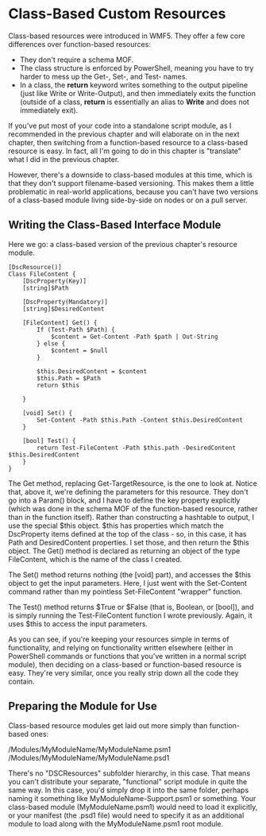 # Class-Based Custom Resources
Class-based resources were introduced in WMF5. They offer a few core differences over function-based resources:

* They don't require a schema MOF.
* The class structure is enforced by PowerShell, meaning you have to try harder to mess up the Get-, Set-, and Test- names.
* In a class, the **return** keyword writes something to the output pipeline (just like Write or Write-Output), and then immediately exits the function (outside of a class, **return** is essentially an alias to **Write** and does not immediately exit).

If you've put most of your code into a standalone script module, as I recommended in the previous chapter and will elaborate on in the next chapter, then switching from a function-based resource to a class-based resource is easy. In fact, all I'm going to do in this chapter is "translate" what I did in the previous chapter.

However, there's a downside to class-based modules at this time, which is that they don't support filename-based versioning. This makes them a little problematic in real-world applications, because you can't have two versions of a class-based module living side-by-side on nodes or on a pull server. 

## Writing the Class-Based Interface Module
Here we go: a class-based version of the previous chapter's resource module.

```
[DscResource()]
Class FileContent {
	[DscProperty(Key)]
	[string]$Path
	
	[DscProperty(Mandatory)]
	[string]$DesiredContent
	
	[FileContent] Get() {
	    If (Test-Path $Path) {
        	$content = Get-Content -Path $path | Out-String
    	} else {
      	  	$content = $null
    	}
		
		$this.DesiredContent = $content
		$this.Path = $Path
		return $this
	
	}
	
	[void] Set() {
		Set-Content -Path $this.Path -Content $this.DesiredContent
	}
	
	[bool] Test() {
		return Test-FileContent -Path $this.path -DesiredContent $this.DesiredContent
	}
}
```

The Get method, replacing Get-TargetResource, is the one to look at. Notice that, above it, we're defining the parameters for this resource. They don't go into a Param() block, and I have to define the key property explicitly (which was done in the schema MOF of the function-based resource, rather than in the function itself). Rather than constructing a hashtable to output, I use the special $this object. $this has properties which match the DscProperty items defined at the top of the class - so, in this case, it has Path and DesiredContent properties. I set those, and then return the $this object. The Get() method is declared as returning an object of the type FileContent, which is the name of the class I created.

The Set() method returns nothing (the [void] part), and accesses the $this object to get the input parameters. Here, I just went with the Set-Content command rather than my pointless Set-FileContent "wrapper" function.

The Test() method returns $True or $False (that is, Boolean, or [bool]), and is simply running the Test-FileContent function I wrote previously. Again, it uses $this to access the input parameters.

As you can see, if you're keeping your resources simple in terms of functionality, and relying on functionality written elsewhere (either in PowerShell commands or functions that you've written in a normal script module), then deciding on a class-based or function-based resource is easy. They're very similar, once you really strip down all the code they contain.

## Preparing the Module for Use
Class-based resource modules get laid out more simply than function-based ones:

/Modules/MyModuleName/MyModuleName.psm1
/Modules/MyModuleName/MyModuleName.psd1

There's no "DSCResources" subfolder hierarchy, in this case. That means you can't distribute your separate, "functional" script module in quite the same way. In this case, you'd simply drop it into the same folder, perhaps naming it something like MyModuleName-Support.psm1 or something. Your class-based module (MyModuleName.psm1) would need to load it explicitly, or your manifest (the .psd1 file) would need to specify it as an additional module to load along with the MyModuleName.psm1 root module.
